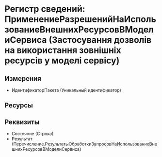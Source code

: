 ﻿# Регистр сведений: ПрименениеРазрешенийНаИспользованиеВнешнихРесурсовВМоделиСервиса (Застосування дозволів на використання зовнішніх ресурсів у моделі сервісу)

## Измерения

- ИдентификаторПакета (Уникальный идентификатор)

## Ресурсы


## Реквизиты

- Состояние (Строка)
- Результат (Перечисление.РезультатыОбработкиЗапросовНаИспользованиеВнешнихРесурсовВМоделиСервиса)


